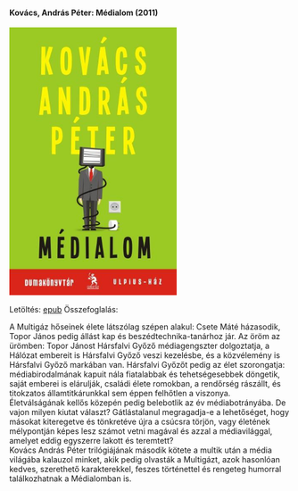#### <a name="id_427">Kovács, András Péter: Médialom (2011)</a>
<img src="https://github.com/BercziSandor/calibre_lib/raw/main/Kovacs%2C%20Andras%20Peter/Medialom%20%28427%29/cover.jpg" alt="cover" width="300"/>

Letöltés: [epub](https://github.com/BercziSandor/calibre_lib/raw/main/Kovacs%2C%20Andras%20Peter/Medialom%20%28427%29/Medialom%20-%20Kovacs%2C%20Andras%20Peter.epub)
Összefoglalás:
<div>
<p>A ​Multigáz hőseinek élete látszólag szépen alakul: Csete Máté házasodik, Topor János pedig állást kap és beszédtechnika-tanárhoz jár. Az öröm az ürömben: Topor Jánost Hársfalvi Győző médiagengszter dolgoztatja, a Hálózat embereit is Hársfalvi Győző veszi kezelésbe, és a közvélemény is Hársfalvi Győző markában van. Hársfalvi Győzőt pedig az élet szorongatja: médiabirodalmának kapuit nála fiatalabbak és tehetségesebbek döngetik, saját emberei is elárulják, családi élete romokban, a rendőrség rászállt, és titokzatos államtitkárunkkal sem éppen felhőtlen a viszonya.<br>Életválságának kellős közepén pedig belebotlik az év médiabotrányába. De vajon milyen kiutat választ? Gátlástalanul megragadja-e a lehetőséget, hogy másokat kiteregetve és tönkretéve újra a csúcsra törjön, vagy életének mélypontján képes lesz számot vetni magával és azzal a médiavilággal, amelyet eddig egyszerre lakott és teremtett?<br>Kovács András Péter trilógiájának második kötete a multik után a média világába kalauzol minket, akik pedig olvasták a Multigázt, azok hasonlóan kedves, szerethető karakterekkel, feszes történettel és rengeteg humorral találkozhatnak a Médialomban is.</p></div>

